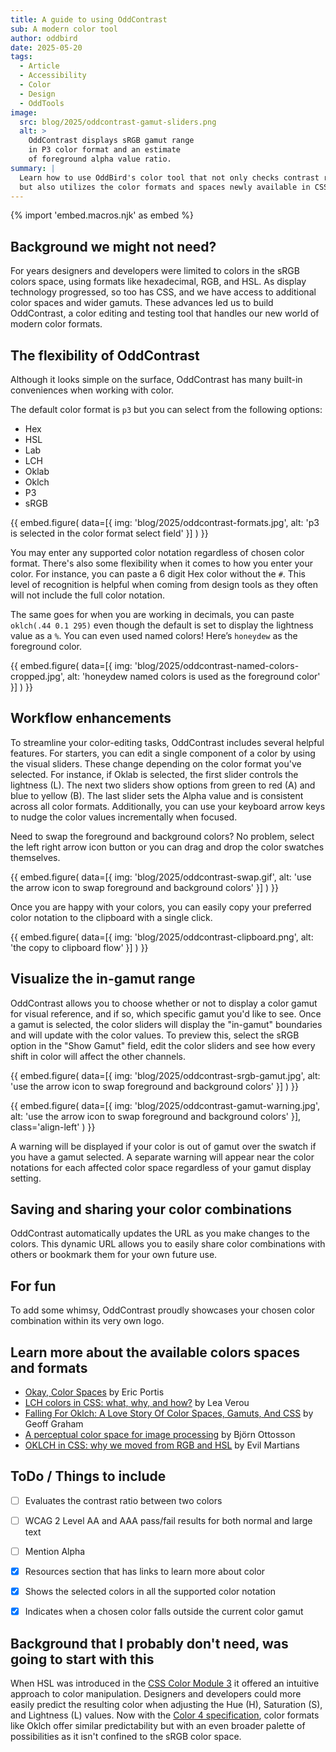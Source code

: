 ```yaml
---
title: A guide to using OddContrast
sub: A modern color tool
author: oddbird
date: 2025-05-20
tags:
  - Article
  - Accessibility
  - Color
  - Design
  - OddTools
image:
  src: blog/2025/oddcontrast-gamut-sliders.png
  alt: >
    OddContrast displays sRGB gamut range
    in P3 color format and an estimate
    of foreground alpha value ratio.
summary: |
  Learn how to use OddBird's color tool that not only checks contrast ratios
  but also utilizes the color formats and spaces newly available in CSS.
---
```


{% import 'embed.macros.njk' as embed %}

## Background we might not need?

For years designers and developers were limited to colors in the sRGB colors
space, using formats like hexadecimal, RGB, and HSL. As display technology
progressed, so too has CSS, and we have access to additional color spaces and
wider gamuts. These advances led us to build OddContrast, a color editing and
testing tool that handles our new world of modern color formats.

## The flexibility of OddContrast

Although it looks simple on the surface, OddContrast has many built-in
conveniences when working with color.

The default color format is `p3` but you can select from the following options:
- Hex
- HSL
- Lab
- LCH
- Oklab
- Oklch
- P3
- sRGB

{{ embed.figure(
  data=[{
    img: 'blog/2025/oddcontrast-formats.jpg',
    alt: 'p3 is selected in the color format select field'
  }]
) }}

You may enter any supported color notation regardless of chosen color format.
There's also some flexibility when it comes to how you enter your color.
For instance, you can paste a 6 digit Hex color without the `#`.
This level of recognition is helpful when coming from design tools as they
often will not include the full color notation.

The same goes for when you are working in decimals, you can paste
`oklch(.44 0.1 295)` even though the default is set to display the lightness
value as a `%`. You can even used named colors! Here’s `honeydew` as the
foreground color.

{{ embed.figure(
  data=[{
    img: 'blog/2025/oddcontrast-named-colors-cropped.jpg',
    alt: 'honeydew named colors is used as the foreground color'
  }]
) }}

## Workflow enhancements

To streamline your color-editing tasks, OddContrast includes several helpful
features. For starters, you can edit a single component of a color by using the
visual sliders. These change depending on the color format you've selected. For
instance, if Oklab is selected, the first slider controls the lightness (L).
The next two sliders show options from green to red (A) and blue to yellow (B).
The last slider sets the Alpha value and is consistent across all color formats.
Additionally, you can use your keyboard arrow keys to nudge the color values
incrementally when focused.

Need to swap the foreground and background colors? No problem, select the left
right arrow icon button or you can drag and drop the color swatches themselves.

{{ embed.figure(
  data=[{
    img: 'blog/2025/oddcontrast-swap.gif',
    alt: 'use the arrow icon to swap foreground and background colors'
  }]
) }}

Once you are happy with your colors, you can easily copy your preferred color
notation to the clipboard with a single click.

{{ embed.figure(
  data=[{
    img: 'blog/2025/oddcontrast-clipboard.png',
    alt: 'the copy to clipboard flow'
  }]
) }}

## Visualize the in-gamut range

OddContrast allows you to choose whether or not to display a color gamut for
visual reference, and if so, which specific gamut you'd like to see. Once a
gamut is selected, the color sliders will display the "in-gamut" boundaries and
will update with the color values. To preview this, select the sRGB option in
the "Show Gamut" field, edit the color sliders and see how every shift in color
will affect the other channels.

{{ embed.figure(
  data=[{
    img: 'blog/2025/oddcontrast-srgb-gamut.jpg',
    alt: 'use the arrow icon to swap foreground and background colors'
  }]
) }}

<div class="contain">
{{ embed.figure(
  data=[{
    img: 'blog/2025/oddcontrast-gamut-warning.jpg',
    alt: 'use the arrow icon to swap foreground and background colors'
  }],
    class='align-left'
) }}

A warning will be displayed if your color is out of gamut over the swatch if you have a gamut selected. A separate warning will appear near the color notations for each affected color space regardless of your gamut display setting.
</div>

## Saving and sharing your color combinations

OddContrast automatically updates the URL as you make changes to the colors.
This dynamic URL allows you to easily share color combinations with others or
bookmark them for your own future use.

## For fun

To add some whimsy, OddContrast proudly showcases your chosen color
combination within its very own logo.

## Learn more about the available colors spaces and formats

- [Okay, Color Spaces](https://ericportis.com/posts/2024/okay-color-spaces/) by Eric Portis
- [LCH colors in CSS: what, why, and how?](https://lea.verou.me/blog/2020/04/lch-colors-in-css-what-why-and-how/) by Lea Verou
- [Falling For Oklch: A Love Story Of Color Spaces, Gamuts, And CSS](https://www.smashingmagazine.com/2023/08/oklch-color-spaces-gamuts-css/) by Geoff Graham
- [A perceptual color space for image processing](https://bottosson.github.io/posts/oklab/) by Björn Ottosson
- [OKLCH in CSS: why we moved from RGB and HSL](https://evilmartians.com/chronicles/oklch-in-css-why-quit-rgb-hsl) by Evil Martians

## ToDo / Things to include

- [ ] Evaluates the contrast ratio between two colors
- [ ] WCAG 2 Level AA and AAA pass/fail results for both normal and large text
- [ ] Mention Alpha
- [x] Resources section that has links to learn more about color
- [x] Shows the selected colors in all the supported color notation
- [x] Indicates when a chosen color falls outside the current color gamut


## Background that I probably don't need, was going to start with this

When HSL was introduced in the
[CSS Color Module 3](https://www.w3.org/TR/css-color-3/#hsl-color)
it offered an intuitive approach to color manipulation.
Designers and developers could more easily predict the resulting
color when adjusting the Hue (H), Saturation (S), and Lightness (L) values.
Now with the [Color 4 specification](https://www.w3.org/TR/css-color-4/),
color formats like Oklch offer similar predictability but with an even broader
palette of possibilities as it isn't confined to the sRGB color space.
